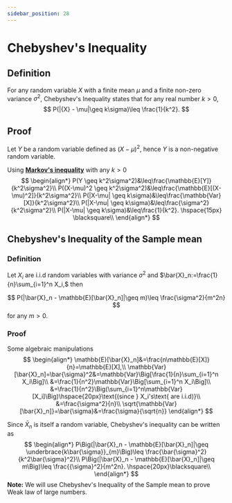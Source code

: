 ```yaml
---
sidebar_position: 28
---
```

# Chebyshev's Inequality

## Definition

For any random variable $X$ with a finite mean $\mu$ and a finite non-zero variance $\sigma^2$, Chebyshev's Inequality states that for any real number $k > 0$,
$$
P(|{X} - \mu|\geq k\sigma)\leq \frac{1}{k^2}.
$$

## Proof

Let $Y$ be a random variable defined as $(X-\mu)^2$, hence $Y$ is a non-negative random variable.

Using [**Markov's inequality**](https://macropy.com/Notebooks_Courses/docs/math_stat/Statistics/MarkovIneq) with any $k>0$
$$
\begin{align*}
P(Y \geq k^2\sigma^2)&\leq\frac{\mathbb{E}[Y]}{k^2\sigma^2}\\
P((X-\mu)^2 \geq k^2\sigma^2)&\leq\frac{\mathbb{E}[(X-\mu)^2]}{k^2\sigma^2}\\
P(|X-\mu| \geq k\sigma)&\leq\frac{\mathbb{Var}[X]}{k^2\sigma^2}\\
P(|X-\mu| \geq k\sigma)&\leq\frac{\sigma^2}{k^2\sigma^2}\\
P(|X-\mu| \geq k\sigma)&\leq\frac{1}{k^2}. \hspace{15px} \blacksquare\\
\end{align*}
$$

## Chebyshev's Inequality of the Sample mean

### Definition
Let $X_i$ are i.i.d random variables with variance $\sigma^2$ and $\bar{X}_n:=\frac{1}{n}\sum_{i=1}^n X_i,$ then

$$
P(|\bar{X}_n - \mathbb{E}[\bar{X}_n]|\geq m)\leq \frac{\sigma^2}{m^2n}
$$
for any $m>0$.

### Proof

Some algebraic manipulations
$$
\begin{align*}
\mathbb{E}[\bar{X}_n]&=\frac{n\mathbb{E}[X]}{n}=\mathbb{E}[X],\\
\mathbb{Var}[\bar{X}_n]=\bar{\sigma}^2&=\mathbb{Var}\Big[\frac{1}{n}\sum_{i=1}^n X_i\Big]\\
&=\frac{1}{n^2}\mathbb{Var}\Big[\sum_{i=1}^n X_i\Big]\\
&=\frac{1}{n^2}\Big(\sum_{i=1}^n\mathbb{Var} [X_i]\Big)\hspace{20px}\text{(since } X_i's\text{ are i.i.d)}\\
&=\frac{\sigma^2}{n}\\
\sqrt{\mathbb{Var}[\bar{X}_n]}=\bar{\sigma}&=\frac{\sigma}{\sqrt{n}}
\end{align*}
$$


Since $\bar{X}_n$ is itself a random variable, Chebyshev's inequality can be written as
$$
\begin{align*}
    P\Big(|\bar{X}_n - \mathbb{E}[\bar{X}_n]|\geq \underbrace{k\bar{\sigma}}_{m}\Big)\leq \frac{\bar{\sigma}^2}{k^2\bar{\sigma}^2}\\
    P\Big(|\bar{X}_n - \mathbb{E}[\bar{X}_n]|\geq m\Big)\leq \frac{{\sigma}^2}{m^2n}. \hspace{20px}\blacksquare\\
\end{align*}
$$
**Note:** We will use Chebyshev's Inequality of the Sample mean to prove Weak law of large numbers.